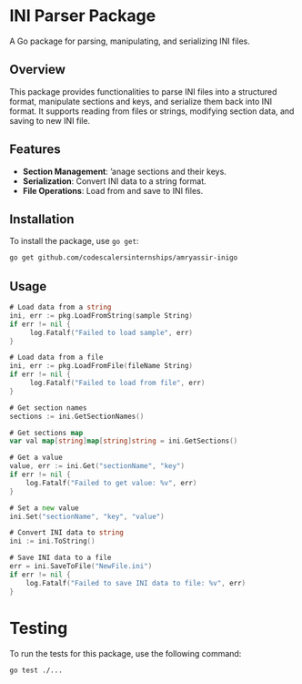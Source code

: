 # INI Parser Package

A Go package for parsing, manipulating, and serializing INI files.

## Overview

This package provides functionalities to parse INI files into a structured format, manipulate sections and keys, and serialize them back into INI format. It supports reading from files or strings, modifying section data, and saving to new INI file.

## Features

- **Section Management**: ’anage sections and their keys.
- **Serialization**: Convert INI data to a string format.
- **File Operations**: Load from and save to INI files.

## Installation

To install the package, use `go get`:

```bash
go get github.com/codescalersinternships/amryassir-inigo
```
## Usage

```Go
# Load data from a string
ini, err := pkg.LoadFromString(sample String)
if err != nil {
     log.Fatalf("Failed to load sample", err)
}

# Load data from a file
ini, err := pkg.LoadFromFile(fileName String)
if err != nil {
     log.Fatalf("Failed to load from file", err)
}

# Get section names
sections := ini.GetSectionNames()

# Get sections map
var val map[string]map[string]string = ini.GetSections()

# Get a value
value, err := ini.Get("sectionName", "key")
if err != nil {
	log.Fatalf("Failed to get value: %v", err)
}

# Set a new value
ini.Set("sectionName", "key", "value")

# Convert INI data to string
ini := ini.ToString()

# Save INI data to a file
err = ini.SaveToFile("NewFile.ini")
if err != nil {
	log.Fatalf("Failed to save INI data to file: %v", err)
}
```

# Testing
To run the tests for this package, use the following command:

```bash
go test ./...
```
